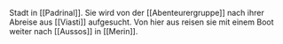 Stadt in [[Padrinal]]. Sie wird von der [[Abenteurergruppe]] nach ihrer Abreise aus [[Viasti]] aufgesucht. Von hier aus reisen sie mit einem Boot weiter nach [[Aussos]] in [[Merin]]. 